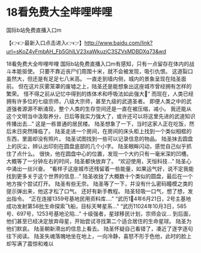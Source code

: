 # 18看免费大全哔哩哔哩
国际b站免费直播入口m

【👉👉最新入口点击进入👉👉】http://www.baidu.com/link?url=sKoZ4vFmbAH_Fb5GhILV23xaWkuziC3SZVsMDBDXq73&wd


18看免费大全哔哩哔哩 国际b站免费直播入口m有感知，只有一点留存在体内的战斗本能驱使。
只要不靠近丧尸们周围十米，就不会被发现，吸引仇恨。
这道裂口虽然大，但还是有足足七八米高。
一直走到墙内侧，城内的景象呈现在陆圣面前。
但在这片灰雾笼罩的废墟之上，陆圣还是能想象出这座城市曾经拥有怎样的繁荣。
怪不得之前从记忆中得到的炼体术和呼吸法如此强大񱜆”
而现在，人类已经拥有许多位的七级宗师，八级大宗师，甚至九级的武道圣者。
即便人类之中的武道强者源源不断涌现，整个人类的生存空间还是一直在被压缩，减小。
我还能从这个文明当中汲取养分，日后等我实力强大了，或许还可以将这里先进的武道知识传播出去...”
这是一栋普通的居民楼。 陆圣想象了一下，当时这家人正在吃饭，然后末日突然降临了。 陆圣走进一个房间，在房间的床头柜上找到一个类似相框的东西，里面却没有照片。 陆圣试图找到一些可以记录信息的物品。 陆圣抹去圆盘上的灰尘，辨认出印刻在圆盘底部的几个小字。 陆圣眼眸闪动，感觉自己似乎抓住了点什么。 很快，他在圆盘中心的位置，发现一个大约只有一毫米深的凹槽。 大概等了一分钟左右的时间，陆圣都快放弃了。 “欢迎使用，天恒科技...” 陆圣心中涌出一丝兴奋。 “看样子这座城市还残留着一些能量，如果运气好，说不定我能找到更多关于这个世界的信息...” 陆圣收拢了大概数十个类似的圆盘，最后在一个地方挨个尝试打开。 陆圣有些无奈。 陆圣等了一下，并没有什么密码瞳模之类的提示弹出来，他这才松了口气。 还好有新手教程。 陆圣轻吸一口气，想了想，发出指令。 “正在连接1359号基地民用资料库....” “武历1񸴂4年6月21日，2号主基地成功发射第58批生命探索飞船，目标天琴星系...” “武历11024年10月3日，585号、697号，1253号基地沦陷...” 十级强者，星球移民计划，宗师会议... 到后面，他们甚至已经决定放弃母星，开始尝试寻找第二个适合居住的生命星球。 陆圣为他们默哀。 陆圣朝新滑出的信息上看去。 陆圣怀疑自己看错了，凑近了逐字逐句往下阅读。 陆圣失魂落魄地坐在地上，一向冷静，喜怒不形于色他，此时的脸上却写满了震惊和难以
